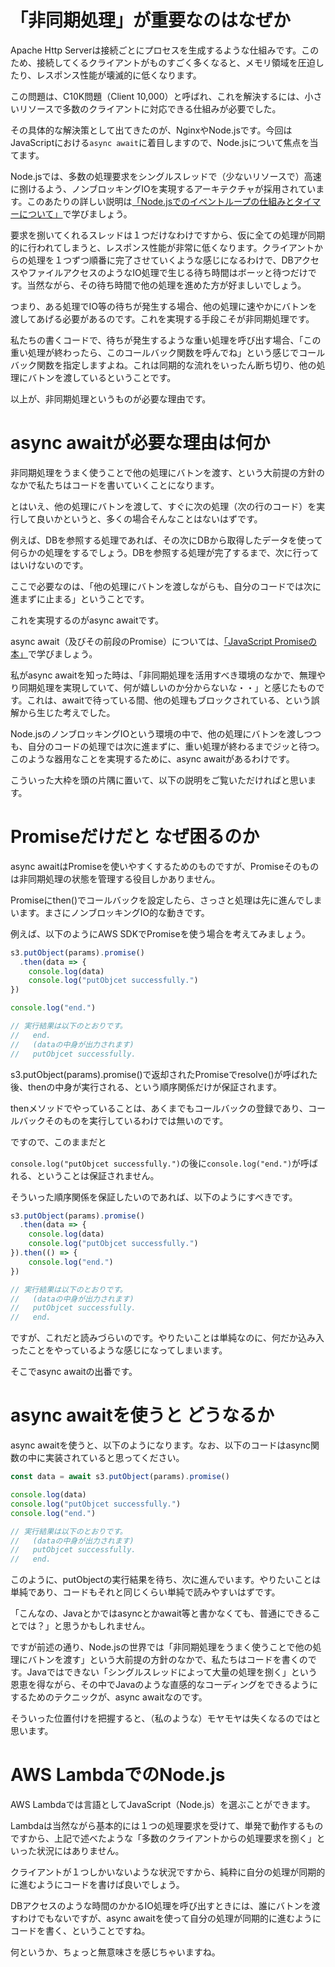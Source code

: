 # 「非同期処理」が重要なのはなぜか

Apache Http Serverは接続ごとにプロセスを生成するような仕組みです。このため、接続してくるクライアントがものすごく多くなると、メモリ領域を圧迫したり、レスポンス性能が壊滅的に低くなります。

この問題は、C10K問題（Client 10,000）と呼ばれ、これを解決するには、小さいリソースで多数のクライアントに対応できる仕組みが必要でした。

その具体的な解決策として出てきたのが、NginxやNode.jsです。今回はJavaScriptにおける`async await`に着目しますので、Node.jsについて焦点を当てます。

Node.jsでは、多数の処理要求をシングルスレッドで（少ないリソースで）高速に捌けるよう、ノンブロッキングIOを実現するアーキテクチャが採用されています。このあたりの詳しい説明は[「Node.jsでのイベントループの仕組みとタイマーについて」](https://blog.hiroppy.me/entry/nodejs-event-loop)で学びましょう。

要求を捌いてくれるスレッドは１つだけなわけですから、仮に全ての処理が同期的に行われてしまうと、レスポンス性能が非常に低くなります。クライアントからの処理を１つずつ順番に完了させていくような感じになるわけで、DBアクセスやファイルアクセスのようなIO処理で生じる待ち時間はボーッと待つだけです。当然ながら、その待ち時間で他の処理を進めた方が好ましいでしょう。

つまり、ある処理でIO等の待ちが発生する場合、他の処理に速やかにバトンを渡してあげる必要があるのです。これを実現する手段こそが非同期処理です。

私たちの書くコードで、待ちが発生するような重い処理を呼び出す場合、「この重い処理が終わったら、このコールバック関数を呼んでね」という感じでコールバック関数を指定しますよね。これは同期的な流れをいったん断ち切り、他の処理にバトンを渡しているということです。

以上が、非同期処理というものが必要な理由です。

# async awaitが必要な理由は何か

非同期処理をうまく使うことで他の処理にバトンを渡す、という大前提の方針のなかで私たちはコードを書いていくことになります。

とはいえ、他の処理にバトンを渡して、すぐに次の処理（次の行のコード）を実行して良いかというと、多くの場合そんなことはないはずです。

例えば、DBを参照する処理であれば、その次にDBから取得したデータを使って何らかの処理をするでしょう。DBを参照する処理が完了するまで、次に行ってはいけないのです。

ここで必要なのは、「他の処理にバトンを渡しながらも、自分のコードでは次に進まずに止まる」ということです。

これを実現するのがasync awaitです。

async await（及びその前段のPromise）については、[「JavaScript Promiseの本」](https://azu.github.io/promises-book/)で学びましょう。

私がasync awaitを知った時は、「非同期処理を活用すべき環境のなかで、無理やり同期処理を実現していて、何が嬉しいのか分からないな・・」と感じたものです。これは、awaitで待っている間、他の処理もブロックされている、という誤解から生じた考えでした。

Node.jsのノンブロッキングIOという環境の中で、他の処理にバトンを渡しつつも、自分のコードの処理では次に進まずに、重い処理が終わるまでジッと待つ。このような器用なことを実現するために、async awaitがあるわけです。

こういった大枠を頭の片隅に置いて、以下の説明をご覧いただければと思います。

# Promiseだけだと なぜ困るのか

async awaitはPromiseを使いやすくするためのものですが、Promiseそのものは非同期処理の状態を管理する役目しかありません。

Promiseにthen()でコールバックを設定したら、さっさと処理は先に進んでしまいます。まさにノンブロッキングIO的な動きです。

例えば、以下のようにAWS SDKでPromiseを使う場合を考えてみましょう。

```javascript
s3.putObject(params).promise()
  .then(data => {
    console.log(data)
    console.log("putObjcet successfully.")
})

console.log("end.")

// 実行結果は以下のとおりです。
//   end.
//   (dataの中身が出力されます)
//   putObjcet successfully.
```

s3.putObject(params).promise()で返却されたPromiseでresolve()が呼ばれた後、thenの中身が実行される、という順序関係だけが保証されます。

thenメソッドでやっていることは、あくまでもコールバックの登録であり、コールバックそのものを実行しているわけでは無いのです。

ですので、このままだと

`console.log("putObjcet successfully.")`の後に`console.log("end.")`が呼ばれる、ということは保証されません。

そういった順序関係を保証したいのであれば、以下のようにすべきです。

```javascript
s3.putObject(params).promise()
  .then(data => {
    console.log(data)
    console.log("putObjcet successfully.")
}).then(() => {
    console.log("end.")
})

// 実行結果は以下のとおりです。
//   (dataの中身が出力されます)
//   putObjcet successfully.
//   end.
```

ですが、これだと読みづらいのです。やりたいことは単純なのに、何だか込み入ったことをやっているような感じになってしまいます。

そこでasync awaitの出番です。

# async awaitを使うと どうなるか

async awaitを使うと、以下のようになります。なお、以下のコードはasync関数の中に実装されていると思ってください。

```javascript
const data = await s3.putObject(params).promise()

console.log(data)
console.log("putObjcet successfully.")
console.log("end.")

// 実行結果は以下のとおりです。
//   (dataの中身が出力されます)
//   putObjcet successfully.
//   end.
```

このように、putObjectの実行結果を待ち、次に進んでいます。やりたいことは単純であり、コードもそれと同じくらい単純で読みやすいはずです。

「こんなの、Javaとかではasyncとかawait等と書かなくても、普通にできることでは？」と思うかもしれません。

ですが前述の通り、Node.jsの世界では「非同期処理をうまく使うことで他の処理にバトンを渡す」という大前提の方針のなかで、私たちはコードを書くのです。Javaではできない「シングルスレッドによって大量の処理を捌く」という恩恵を得ながら、その中でJavaのような直感的なコーディングをできるようにするためのテクニックが、async awaitなのです。

そういった位置付けを把握すると、（私のような）モヤモヤは失くなるのではと思います。

# AWS LambdaでのNode.js
AWS Lambdaでは言語としてJavaScript（Node.js）を選ぶことができます。

Lambdaは当然ながら基本的には１つの処理要求を受けて、単発で動作するものですから、上記で述べたような「多数のクライアントからの処理要求を捌く」といった状況にはありません。

クライアントが１つしかいないような状況ですから、純粋に自分の処理が同期的に進むようにコードを書けば良いでしょう。

DBアクセスのような時間のかかるIO処理を呼び出すときには、誰にバトンを渡すわけでもないですが、async awaitを使って自分の処理が同期的に進むようにコードを書く、ということですね。

何というか、ちょっと無意味さを感じちゃいますね。

